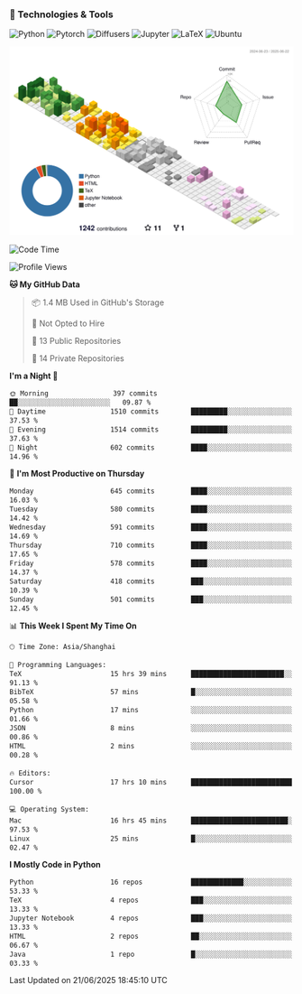 ### 🧰 Technologies & Tools

![Python](https://img.shields.io/badge/python-%233776AB.svg?style=for-the-badge&logo=python&logoColor=white)
![Pytorch](https://img.shields.io/badge/pytorch-%23EE4C2C.svg?style=for-the-badge&logo=pytorch&logoColor=white)
![Diffusers](https://img.shields.io/badge/diffusers-HuggingFace-yellow?style=for-the-badge&logo=huggingface&logoColor=black)
![Jupyter](https://img.shields.io/badge/Jupyter-%23F37626.svg?style=for-the-badge&logo=Jupyter&logoColor=white)
![LaTeX](https://img.shields.io/badge/LaTeX-47A141?style=for-the-badge&logo=latex&logoColor=white)
![Ubuntu](https://img.shields.io/badge/Ubuntu-E95420?style=for-the-badge&logo=ubuntu&logoColor=white)


<!--![](https://raw.githubusercontent.com/BorisYang326/BorisYang326/output/github-contribution-grid-snake-dark.svg) -->
![](./profile-3d-contrib/profile-season-animate.svg)

<!--START_SECTION:waka-->
![Code Time](http://img.shields.io/badge/Code%20Time-922%20hrs%2058%20mins-blue)

![Profile Views](http://img.shields.io/badge/Profile%20Views-0-blue)

**🐱 My GitHub Data** 

> 📦 1.4 MB Used in GitHub's Storage 
 > 
> 🚫 Not Opted to Hire
 > 
> 📜 13 Public Repositories 
 > 
> 🔑 14 Private Repositories 
 > 
**I'm a Night 🦉** 

```text
🌞 Morning                397 commits         ██░░░░░░░░░░░░░░░░░░░░░░░   09.87 % 
🌆 Daytime                1510 commits        █████████░░░░░░░░░░░░░░░░   37.53 % 
🌃 Evening                1514 commits        █████████░░░░░░░░░░░░░░░░   37.63 % 
🌙 Night                  602 commits         ████░░░░░░░░░░░░░░░░░░░░░   14.96 % 
```
📅 **I'm Most Productive on Thursday** 

```text
Monday                   645 commits         ████░░░░░░░░░░░░░░░░░░░░░   16.03 % 
Tuesday                  580 commits         ████░░░░░░░░░░░░░░░░░░░░░   14.42 % 
Wednesday                591 commits         ████░░░░░░░░░░░░░░░░░░░░░   14.69 % 
Thursday                 710 commits         ████░░░░░░░░░░░░░░░░░░░░░   17.65 % 
Friday                   578 commits         ████░░░░░░░░░░░░░░░░░░░░░   14.37 % 
Saturday                 418 commits         ███░░░░░░░░░░░░░░░░░░░░░░   10.39 % 
Sunday                   501 commits         ███░░░░░░░░░░░░░░░░░░░░░░   12.45 % 
```


📊 **This Week I Spent My Time On** 

```text
🕑︎ Time Zone: Asia/Shanghai

💬 Programming Languages: 
TeX                      15 hrs 39 mins      ███████████████████████░░   91.13 % 
BibTeX                   57 mins             █░░░░░░░░░░░░░░░░░░░░░░░░   05.58 % 
Python                   17 mins             ░░░░░░░░░░░░░░░░░░░░░░░░░   01.66 % 
JSON                     8 mins              ░░░░░░░░░░░░░░░░░░░░░░░░░   00.86 % 
HTML                     2 mins              ░░░░░░░░░░░░░░░░░░░░░░░░░   00.28 % 

🔥 Editors: 
Cursor                   17 hrs 10 mins      █████████████████████████   100.00 % 

💻 Operating System: 
Mac                      16 hrs 45 mins      ████████████████████████░   97.53 % 
Linux                    25 mins             █░░░░░░░░░░░░░░░░░░░░░░░░   02.47 % 
```

**I Mostly Code in Python** 

```text
Python                   16 repos            █████████████░░░░░░░░░░░░   53.33 % 
TeX                      4 repos             ███░░░░░░░░░░░░░░░░░░░░░░   13.33 % 
Jupyter Notebook         4 repos             ███░░░░░░░░░░░░░░░░░░░░░░   13.33 % 
HTML                     2 repos             ██░░░░░░░░░░░░░░░░░░░░░░░   06.67 % 
Java                     1 repo              █░░░░░░░░░░░░░░░░░░░░░░░░   03.33 % 
```




 Last Updated on 21/06/2025 18:45:10 UTC
<!--END_SECTION:waka-->
